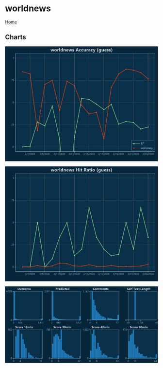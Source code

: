 # worldnews

[Home](../index.md)

## Charts

![worldnews R² (guess)](../images/guess_worldnews_Accuracy.png "worldnews R² (guess)")

![worldnews Hit Ratio (guess)](../images/guess_worldnews_HitRatio.png "worldnews Hit Ratio (guess)")

![worldnews Distributions (guess)](../images/guess_worldnews_Distributions.png "worldnews Distributions (guess)")

